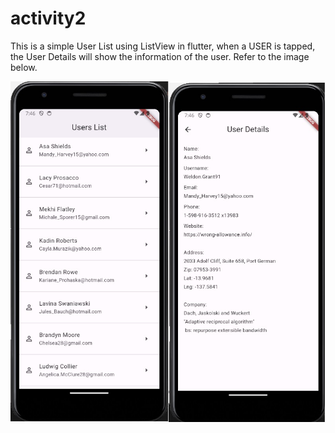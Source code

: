 # activity2

This is a simple User List using ListView in flutter, when a USER is tapped, the User Details will
show the information of the user. Refer to the image below.

![ ListView Image](/images/listViewImageRaw.jpg)


